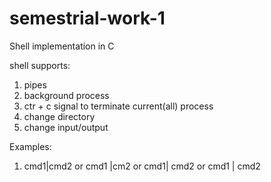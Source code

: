 # semestrial-work-1
Shell implementation in C

shell supports:
  1) pipes
  2) background process
  3) ctr + c signal to terminate current(all) process
  4) change directory
  5) change input/output
  
Examples:
  1) cmd1|cmd2 or cmd1 |cm2 or cmd1| cmd2 or cmd1 | cmd2

